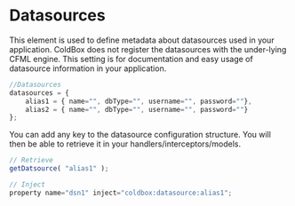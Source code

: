 # Datasources

This element is used to define metadata about datasources used in your application. ColdBox does not register the datasources with the under-lying CFML engine.  This setting is for documentation and easy usage of datasource information in your application.

```js
//Datasources
datasources = {
	alias1 = { name="", dbType="", username="", password=""},
	alias2 = { name="", dbType="", username="", password=""}
};
```

You can add any key to the datasource configuration structure.  You will then be able to retrieve it in your handlers/interceptors/models.

```js
// Retrieve
getDatsource( "alias1" );

// Inject
property name="dsn1" inject="coldbox:datasource:alias1";
```